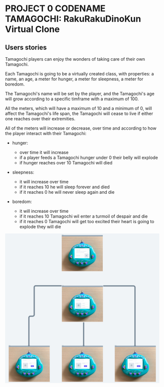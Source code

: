 <h1> PROJECT 0 CODENAME TAMAGOCHI: RakuRakuDinoKun Virtual Clone</h1>


<h2>Users stories</h2>

Tamagochi players can enjoy the wonders of taking care of their own Tamagochi. 

Each Tamagochi is going to be a virtually created class, with properties: a name, an age, a meter for hunger, a meter for sleepness, a meter for boredom.

 The Tamagochi's name will be set by the player, and the Tamagochi's age will grow according to a specific timframe with a maximum of 100.

All the meters, which will have a maximum of 10 and a minimum of 0, will affect the Tamagochi's life span, the Tamagochi will cease to live if either one reaches over their extremities.

All of the meters will increase or decrease, over time and according to how the player interact with their Tamagochi:

- hunger:
    - over time it will increase
    - if a player feeds a Tamagochi hunger under 0 their belly will explode
    - if hunger reaches over 10 Tamagochi will died

- sleepness:
    - it will increase over time
    - if it reaches 10 he will sleep forever and died
    - if it reaches 0 he will never sleep again and die

- boredom:
    - it will increase over time
    - if it reaches 10 Tamagochi wil enter a turmoil of despair and die
    - if it reaches 0 Tamagochi will get too excited their heart is going to explode they will die


![wireframe](wireframe_images/Tamagochi.png)
